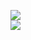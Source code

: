 [![](https://img.shields.io/badge/Made%20With-Github%20Spray-lightgrey.svg?style=for-the-badge&logo=github)](https://github.com/Annihil/github-spray#18138)  
[![](https://i.imgur.com/2DrTn0Z.gif)](https://github.com/Annihil/github-spray)